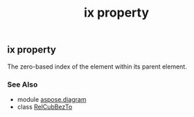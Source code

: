 ﻿---
title: ix property
second_title: Aspose.Diagram for Python via .NET API References
description: 
type: docs
weight: 80
url: /python-net/aspose.diagram/relcubbezto/ix/
is_root: false
---

## ix property


The zero-based index of the element within its parent element.

### See Also
* module [aspose.diagram](../../)
* class [RelCubBezTo](/diagram/python-net/aspose.diagram/relcubbezto)
